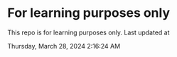 # For learning purposes only
This repo is for learning purposes only.
Last updated at

Thursday, March 28, 2024 2:16:24 AM

